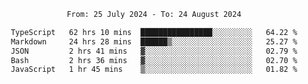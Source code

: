 <div align="center">
<p style="text-align: center;">
<!--START_SECTION:waka-->

```txt
From: 25 July 2024 - To: 24 August 2024

TypeScript   62 hrs 10 mins  ████████████████░░░░░░░░░   64.22 %
Markdown     24 hrs 28 mins  ██████▒░░░░░░░░░░░░░░░░░░   25.27 %
JSON         2 hrs 41 mins   ▓░░░░░░░░░░░░░░░░░░░░░░░░   02.79 %
Bash         2 hrs 36 mins   ▓░░░░░░░░░░░░░░░░░░░░░░░░   02.70 %
JavaScript   1 hr 45 mins    ▒░░░░░░░░░░░░░░░░░░░░░░░░   01.82 %
```

<!--END_SECTION:waka-->
</p>
</div>
